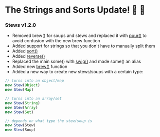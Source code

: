 # The Strings and Sorts Update! 🧵 🍲
### Stews v1.2.0
- Removed brew() for soups and stews and replaced it with [pour()](https://github.com/nuttmegg/stews/wiki/Getting-Information#pour-list-and-pair) to avoid confusion with the new brew function
- Added support for strings so that you don't have to manually split them
- Added [sort()](https://github.com/nuttmegg/stews/wiki/Using-Information#sorting)
- Added [reverse()](https://github.com/nuttmegg/stews/wiki/Using-Information#reversing)
- Replaced the main some() with [swig()](https://github.com/nuttmegg/stews/wiki/Using-Information#swigging) and made some() an alias
- Added new [brew()](https://github.com/nuttmegg/stews/wiki/Creating-Stews-&-Soups#brewing) function
- Added a new way to create new stews/soups with a certain type:
```js
// turns into an object/map
new Stew(Object)
new Stew(Map)

// turns into an array/set
new Stew(String)
new Stew(Array)
new Stew(Set)

// depends on what type the stew/soup is
new Stew(Stew)
new Stew(Soup)
```
